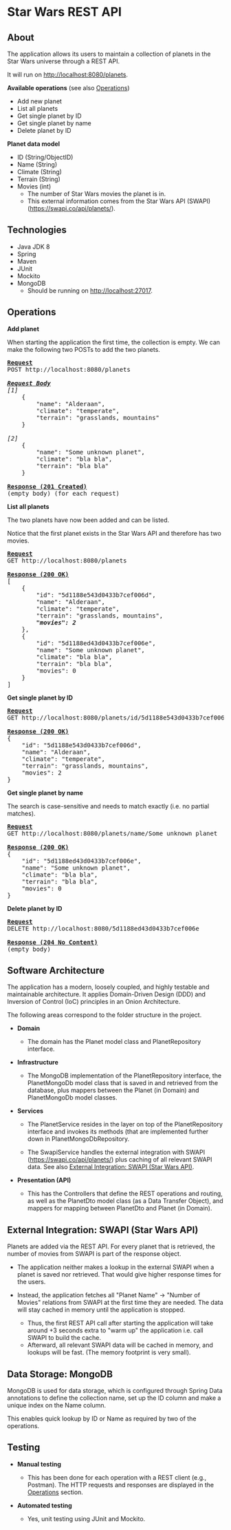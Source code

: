 Star Wars REST API
=

About
-
The application allows its users to maintain a collection of planets in the Star Wars universe through a REST API.

It will run on <http://localhost:8080/planets>.

**Available operations** (see also [Operations](#operations))
- Add new planet
- List all planets
- Get single planet by ID
- Get single planet by name
- Delete planet by ID

**Planet data model**
- ID (String/ObjectID)
- Name (String)
- Climate (String)
- Terrain (String)
- Movies (int)
  - The number of Star Wars movies the planet is in.
  - This external information comes from the Star Wars API (SWAPI) (<https://swapi.co/api/planets/>).

Technologies
-
- Java JDK 8
- Spring
- Maven
- JUnit
- Mockito
- MongoDB
  - Should be running on <http://localhost:27017>.

Operations
- 
**Add planet**

When starting the application the first time, the collection is empty. We can make the following two POSTs to add the two planets.

<pre>
<b><u>Request</u></b>
POST http://localhost:8080/planets
    
<b><u><i>Request Body</i></u></b>
<i>[1]</i>
    {
        "name": "Alderaan",
        "climate": "temperate",
        "terrain": "grasslands, mountains"
    }
    
<i>[2]</i>
    {
        "name": "Some unknown planet", 
        "climate": "bla bla", 
        "terrain": "bla bla"
    }

<b><u>Response (201 Created)</u></b>
(empty body) (for each request)
</pre>

**List all planets**

The two planets have now been added and can be listed.

Notice that the first planet exists in the Star Wars API and therefore has two movies.
<pre>
<b><u>Request</u></b>
GET http://localhost:8080/planets

<b><u>Response (200 OK)</u></b>
[
    {
        "id": "5d1188e543d0433b7cef006d",
        "name": "Alderaan",
        "climate": "temperate",
        "terrain": "grasslands, mountains",
        <b><i>"movies": 2</i></b>
    },
    {
        "id": "5d1188ed43d0433b7cef006e",
        "name": "Some unknown planet",
        "climate": "bla bla",
        "terrain": "bla bla",
        "movies": 0
    }
]
</pre>

**Get single planet by ID**
<pre>
<b><u>Request</u></b>
GET http://localhost:8080/planets/id/5d1188e543d0433b7cef006d

<b><u>Response (200 OK)</u></b>
{
    "id": "5d1188e543d0433b7cef006d",
    "name": "Alderaan",
    "climate": "temperate",
    "terrain": "grasslands, mountains",
    "movies": 2
}
</pre>

**Get single planet by name**

The search is case-sensitive and needs to match exactly (i.e. no partial matches).
<pre>
<b><u>Request</u></b>
GET http://localhost:8080/planets/name/Some unknown planet

<b><u>Response (200 OK)</u></b>
{
    "id": "5d1188ed43d0433b7cef006e",
    "name": "Some unknown planet",
    "climate": "bla bla",
    "terrain": "bla bla",
    "movies": 0
}
</pre>

**Delete planet by ID**
<pre>
<b><u>Request</u></b>
DELETE http://localhost:8080/5d1188ed43d0433b7cef006e

<b><u>Response (204 No Content)</u></b>
(empty body)
</pre>

Software Architecture
-
The application has a modern, loosely coupled, and highly testable and maintainable architecture. It applies Domain-Driven Design (DDD) and Inversion of Control (IoC) principles in an Onion Architecture. 

The following areas correspond to the folder structure in the project.

- **Domain**
  - The domain has the Planet model class and PlanetRepository interface.

- **Infrastructure**
  - The MongoDB implementation of the PlanetRepository interface, the PlanetMongoDb model class that is saved in and retrieved from the database, plus mappers between the Planet (in Domain) and PlanetMongoDb model classes.

- **Services**
  - The PlanetService resides in the layer on top of the PlanetRepository interface and invokes its methods (that are implemented further down in PlanetMongoDbRepository.
  
  - The SwapiService handles the external integration with SWAPI (<https://swapi.co/api/planets/>) plus caching of all relevant SWAPI data. See also [External Integration: SWAPI (Star Wars API)](#external-integration-swapi-star-wars-api).

- **Presentation (API)**
  - This has the Controllers that define the REST operations and routing, as well as the PlanetDto model class (as a Data Transfer Object), and mappers for mapping between PlanetDto and Planet (in Domain). 

External Integration: SWAPI (Star Wars API)
-
Planets are added via the REST API. For every planet that is retrieved, the number of movies from SWAPI is part of the response object.

- The application neither makes a lookup in the external SWAPI when a planet is saved nor retrieved. That would give higher response times for the users.

- Instead, the application fetches all "Planet Name" → "Number of Movies" relations from SWAPI at the first time they are needed. The data will stay cached in memory until the application is stopped.
  - Thus, the first REST API call after starting the application will take around +3 seconds extra to "warm up" the application i.e. call SWAPI to build the cache.
  - Afterward, all relevant SWAPI data will be cached in memory, and lookups will be fast. (The memory footprint is very small). 

Data Storage: MongoDB
-
MongoDB is used for data storage, which is configured through Spring Data annotations to define the collection name, set up the ID column and make a unique index on the Name column.

This enables quick lookup by ID or Name as required by two of the operations. 

Testing
-
- **Manual testing**
  - This has been done for each operation with a REST client (e.g., Postman). The HTTP requests and responses are displayed in the [Operations](#operations) section.
  
- **Automated testing**
  - Yes, unit testing using JUnit and Mockito.